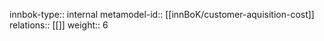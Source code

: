 innbok-type:: internal
metamodel-id:: [[innBoK/customer-aquisition-cost]]
relations:: [[]]
weight:: 6


